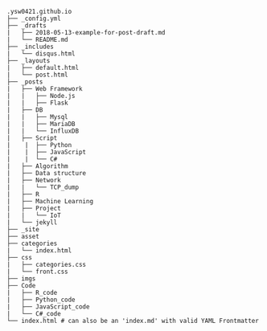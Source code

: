 <pre><code>.ysw0421.github.io
├── _config.yml
├── _drafts
|   ├── 2018-05-13-example-for-post-draft.md
|   └── README.md
├── _includes
|   └── disqus.html
├── _layouts
|   ├── default.html
|   └── post.html
├── _posts
|   ├── Web Framework
|   |   ├── Node.js
|   |   ├── Flask
|   ├── DB
|   |   ├── Mysql
|   |   ├── MariaDB
|   |   └── InfluxDB
|   ├── Script
|    |  ├── Python
|    |  ├── JavaScript
|    |  └── C#
|   ├── Algorithm
|   ├── Data structure
|   ├── Network
|   |   └── TCP_dump
|   ├── R
|   ├── Machine Learning
|   ├── Project
|   |   └── IoT
|   └── jekyll
├── _site
├── asset
├── categories
|   └── index.html
├── css
|   ├── categories.css
|   └── front.css
├── imgs
├── Code
|   ├── R_code
|   ├── Python_code
|   ├── JavaScript_code
|   └── C#_code
└── index.html # can also be an 'index.md' with valid YAML Frontmatter
</code></pre>
